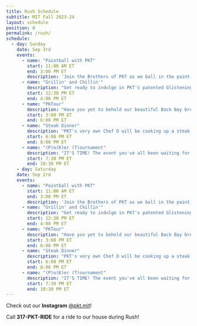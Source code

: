 ```yaml
---
title: Rush Schedule
subtitle: MIT Fall 2023-24
layout: schedule
position: 0
permalink: /rush/
schedule:
  - day: Sunday
    date: Sep 3rd
    events:
      - name: "Paintball with PKT"
        start: 11:00 AM ET
        end: 3:00 PM ET
        description: 'Join the Brothers of PKT as we ball in the paint or paint some balls or whatever "Paintball" means.'
      - name: "Grillin' and Chillin'"
        description: "Get ready to indulge in PKT's patented Glistening Glizzy™️. It's not a hot dog it's a hawt dawg. Some call it the Michael Jordan of BBQ. The Bussin' Burger™️ (Scottie Pippen of BBQ) will also feature."
        start: 12:30 PM ET
        end: 4:00 PM ET
      - name: "PKTour"
        description: "Have you yet to behold our beautiful Back Bay brownstone? Call 317-PKT-RIDE to come see the house and get to know the brothers of PKT."
        start: 3:00 PM ET
        end: 6:00 PM ET
      - name: "Steak Dinner"
        description: "PKT's very own Chef D will be cooking up a steak dinner fit for royalty right before our annual Poker Tournament!"
        start: 6:00 PM ET
        end: 8:00 PM ET
      - name: "(P)o(K)er (T)ournament"
        description: "IT'S TIME! The event you've all been waiting for. Call 317-PKT-RIDE for an escort to the OG rush poker tournament. You'll have a chance at winning airpod pros, a brand new speaker, a fitbit, and more."
        start: 7:30 PM ET
        end: 10:30 PM ET
    - day: Saturday
    date: Sep 2rd
    events:
      - name: "Paintball with PKT"
        start: 11:00 AM ET
        end: 3:00 PM ET
        description: 'Join the Brothers of PKT as we ball in the paint or paint some balls or whatever "Paintball" means.'
      - name: "Grillin' and Chillin'"
        description: "Get ready to indulge in PKT's patented Glistening Glizzy™️. It's not a hot dog it's a hawt dawg. Some call it the Michael Jordan of BBQ. The Bussin' Burger™️ (Scottie Pippen of BBQ) will also feature."
        start: 12:30 PM ET
        end: 4:00 PM ET
      - name: "PKTour"
        description: "Have you yet to behold our beautiful Back Bay brownstone? Call 317-PKT-RIDE to come see the house and get to know the brothers of PKT."
        start: 3:00 PM ET
        end: 6:00 PM ET
      - name: "Steak Dinner"
        description: "PKT's very own Chef D will be cooking up a steak dinner fit for royalty right before our annual Poker Tournament!"
        start: 6:00 PM ET
        end: 8:00 PM ET
      - name: "(P)o(K)er (T)ournament"
        description: "IT'S TIME! The event you've all been waiting for. Call 317-PKT-RIDE for an escort to the OG rush poker tournament. You'll have a chance at winning airpod pros, a brand new speaker, a fitbit, and more."
        start: 7:30 PM ET
        end: 10:30 PM ET
---
```


<p class="text-center">Check out our <strong>Instagram</strong> <a href="https://peckbot.com/instagram" target="_blank">@pkt.mit</a>!</p>
<p class="text-center">Call <strong>317-PKT-RIDE</strong> for a ride to our house during Rush!</p>
